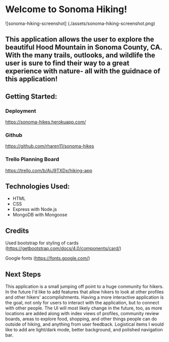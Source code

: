 # Welcome to Sonoma Hiking!

![sonoma-hiking-screenshot] (./assets/sonoma-hiking-screenshot.png)


## This application allows the user to explore the beautiful Hood Mountain in Sonoma County, CA. With the many trails, outlooks, and wildlife the user is sure to find their way to a great experience with nature- all with the guidnace of this application!

## Getting Started:

### Deployment
https://sonoma-hikes.herokuapp.com/
### Github
https://github.com/rharen11/sonoma-hikes
### Trello Planning Board
https://trello.com/b/AiJ9TXDx/hiking-app

## Technologies Used:
- HTML
- CSS
- Express with Node.js
- MongoDB with Mongoose

## Credits

Used bootstrap for styling of cards (https://getbootstrap.com/docs/4.0/components/card/)

Google fonts (https://fonts.google.com/)

## Next Steps

This application is a small jumping off point to a huge community for hikers. In the future I'd like to add features that allow hikers to look at other profiles and other hikers' accomplishments. Having a more interactive application is the goal, not only for users to interact with the application, but to connect with other people. The UI will most likely change in the future, too, as more locations are added along with index views of profiles, community review boards, areas to explore food, shopping, and other things people can do outside of hiking, and anything from user feedback. Logistical items I would like to add are light/dark mode, better background, and polished navigation bar. 